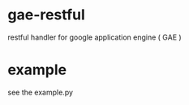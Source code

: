 gae-restful
===========

restful handler for google application engine ( GAE )


example
=======

see the example.py
